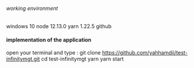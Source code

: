 ###### working environment
windows 10
node  12.13.0
yarn 1.22.5
github
#### implementation of the application
open your terminal and type : 
git clone https://github.com/yahhamdii/test-infinitymgt.git
cd test-infinitymgt
yarn
yarn start

